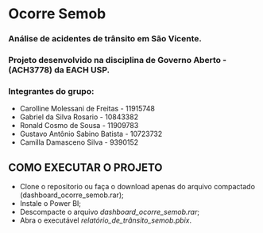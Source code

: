 # Ocorre Semob
### Análise de acidentes de trânsito em São Vicente.
### Projeto desenvolvido na disciplina de Governo Aberto - (ACH3778) da EACH USP.

### Integrantes do grupo:
- Carolline Molessani de Freitas - 11915748
- Gabriel da Silva Rosario - 10843382
- Ronald Cosmo de Sousa - 11909783
- Gustavo Antônio Sabino Batista - 10723732
- Camilla Damasceno Silva - 9390152

## COMO EXECUTAR O PROJETO
- Clone o repositorio ou faça o download apenas do arquivo compactado (dashboard_ocorre_semob.rar);
- Instale o Power BI;
- Descompacte o arquivo *dashboard_ocorre_semob.rar*;
- Abra o executável *relatório_de_trânsito_semob.pbix*.
